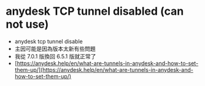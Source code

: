 # anydesk TCP tunnel disabled (can not use)

* anydesk tcp tunnel disable
* 主因可能是因為版本太新有些問題
* 我從 7.0.1 版換回 6.5.1 版就正常了
* [https://anydesk.help/en/what-are-tunnels-in-anydesk-and-how-to-set-them-up/](https://anydesk.help/en/what-are-tunnels-in-anydesk-and-how-to-set-them-up/)
